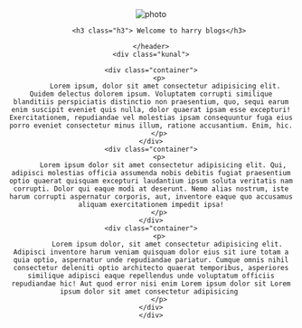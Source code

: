 <!DOCTYPE html>
<html lang="en">
<head>
    <meta charset="UTF-8">
    <meta name="viewport" content="width=device-width, initial-scale=1.0">
    <title>Document</title>
    <link rel="stylesheet" href="practice.css">
</head>
<body>
    <header class="top">
        <img src="https://www.freeiconspng.com/uploads/multimedia-photo-icon-31.png" alt="photo">
        
        <h3 class="h3"> Welcome to harry blogs</h3>

    </header>
    <div class="kunal">
    
    <div class="container">
        <p>
           Lorem ipsum, dolor sit amet consectetur adipisicing elit. Quidem delectus dolorem ipsum. Voluptatem corrupti similique blanditiis perspiciatis distinctio non praesentium, quo, sequi earum enim suscipit eveniet quis nulla, dolor quaerat ipsam esse excepturi! Exercitationem, repudiandae vel molestias ipsam consequuntur fuga eius porro eveniet consectetur minus illum, ratione accusantium. Enim, hic.
        </p>
    </div>
    <div class="container">
        <p>
          Lorem ipsum dolor sit amet consectetur adipisicing elit. Qui, adipisci molestias officia assumenda nobis debitis fugiat praesentium optio quaerat quisquam excepturi laudantium ipsum soluta veritatis nam corrupti. Dolor qui eaque modi at deserunt. Nemo alias nostrum, iste harum corrupti aspernatur corporis, aut, inventore eaque quo accusamus aliquam exercitationem impedit ipsa!
        </p>
    </div>
    <div class="container">
        <p>
            Lorem ipsum dolor, sit amet consectetur adipisicing elit. Adipisci inventore harum veniam quisquam dolor eius sit iure totam a quia optio, aspernatur unde repudiandae pariatur. Cumque omnis nihil consectetur deleniti optio architecto quaerat temporibus, asperiores similique adipisci eaque repellendus unde voluptatum officiis repudiandae hic! Aut quod error nisi enim Lorem ipsum dolor sit Lorem ipsum dolor sit amet consectetur adipisicing 
        </p>
    </div>
    </div>
</body>
</html>
